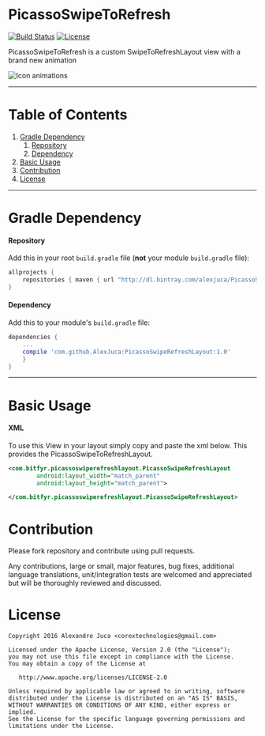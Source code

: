 # PicassoSwipeToRefresh 

[![Build Status](https://travis-ci.org/jd-alexander/LikeButton.svg)](https://travis-ci.org/jd-alexander/LikeButton)
[![License](https://img.shields.io/badge/license-Apache%202-4EB1BA.svg?style=flat-square)](https://www.apache.org/licenses/LICENSE-2.0.html)

PicassoSwipeToRefresh is a custom SwipeToRefreshLayout view with a brand new animation

![Icon animations](https://media.giphy.com/media/3oz8xrGoB8DCI6LZ6M/giphy.gif "Icon animations")

---

# Table of Contents

1. [Gradle Dependency](https://github.com/AlexJuca/PicassoSwipeRefreshLayout#gradle-dependency)
   1. [Repository](https://github.com/AlexJuca/PicassoSwipeRefreshLayout#repository)
   2. [Dependency](https://github.com/AlexJuca/PicassoSwipeRefreshLayout#dependency)
2. [Basic Usage](https://github.com/AlexJuca/PicassoSwipeRefreshLayout#basic-usage)
12. [Contribution](https://github.com/AlexJuca/PicassoSwipeRefreshLayout#contribution)
13. [License](https://github.com/AlexJuca/PicassoSwipeRefreshLayout#license)

   
---

# Gradle Dependency


#### Repository

Add this in your root `build.gradle` file (**not** your module `build.gradle` file):

```gradle
allprojects {
	repositories { maven { url "http://dl.bintray.com/alexjuca/PicassoSwipeRefreshLayout" } }
}
```

#### Dependency

Add this to your module's `build.gradle` file:

```gradle
dependencies {
	...
	compile 'com.github.AlexJuca:PicassoSwipeRefreshLayout:1.0'
	}
}
```

---

# Basic Usage

#### XML

To use this View in your layout simply copy and paste the xml below. This provides the PicassoSwipeToRefreshLayout. 

```xml
<com.bitfyr.picassoswiperefreshlayout.PicassoSwipeRefreshLayout
        android:layout_width="match_parent"
        android:layout_height="match_parent">

</com.bitfyr.picassoswiperefreshlayout.PicassoSwipeRefreshLayout>
```


# Contribution


Please fork repository and contribute using pull requests.

Any contributions, large or small, major features, bug fixes, additional language translations, unit/integration tests are welcomed and appreciated but will be thoroughly reviewed and discussed.


# License

    Copyright 2016 Alexandre Juca <corextechnologies@gmail.com>

    Licensed under the Apache License, Version 2.0 (the "License");
    you may not use this file except in compliance with the License.
    You may obtain a copy of the License at

       http://www.apache.org/licenses/LICENSE-2.0

    Unless required by applicable law or agreed to in writing, software
    distributed under the License is distributed on an "AS IS" BASIS,
    WITHOUT WARRANTIES OR CONDITIONS OF ANY KIND, either express or implied.
    See the License for the specific language governing permissions and
    limitations under the License.


